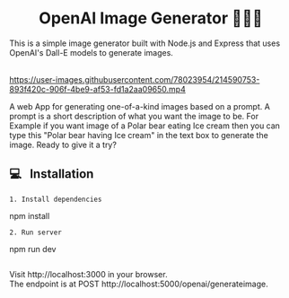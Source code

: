 <h1 align="center" font-weight= "bold">OpenAI Image Generator 👨🏻‍💻 </h1>
This is a simple image generator built with Node.js and Express that uses OpenAI's Dall-E models to generate images.
<br />
<br />


https://user-images.githubusercontent.com/78023954/214590753-893f420c-906f-4be9-af53-fd1a2aa09650.mp4

A web App for generating one-of-a-kind images based on a prompt. A prompt is a short description of what you want the image to be. For Example if you want image of a Polar bear eating Ice cream then you can type this "Polar bear having Ice cream"  in the text box to generate the image.
Ready to give it a try?
<br>
## 💻 &nbsp; Installation
 ```
 1. Install dependencies 
  ```
  npm install
  ```
 2. Run server 
  ```
  npm run dev
  ```
 ```
 Visit http://localhost:3000 in your browser. <br>
 The endpoint is at POST http://localhost:5000/openai/generateimage.
  


